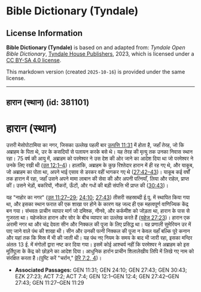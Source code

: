 # Bible Dictionary (Tyndale)

## License Information

**Bible Dictionary (Tyndale)** is based on and adapted from: _Tyndale Open Bible Dictionary_, [Tyndale House Publishers](https://tyndaleopenresources.com/), 2023, which is licensed under a [CC BY-SA 4.0 license](https://creativecommons.org/licenses/by-sa/4.0/legalcode.en).

This markdown version (created `2025-10-16`) is provided under the same license.



--------------------------------

## हारान (स्थान) (id: 381101)

हारान (स्थान)
=============

उत्तरी मेसोपोटामिया का नगर, जिसका उल्लेख पहली बार [उत्पत्ति 11:31](https://ref.ly/Gen11:31) में होता है, जहाँ तेरह, जो कि अब्राहम के पिता थे, उर के कसदियों से पलायन करके बसे थे। यह तेरह की मृत्यु तक उनका निवास स्थान रहा। 75 वर्ष की आयु में, अब्राहम को परमेश्वर ने उस देश की ओर जाने का आदेश दिया था जो परमेश्वर ने उनके लिए रखी थी ([उत 12:1–4](https://ref.ly/Gen12:1-Gen12:4))। हालांकि, अब्राहम के कुछ रिश्तेदार हारान में ही रह गए थे, और याकूब, जो अब्राहम का पोता था, अपने भाई एसाव से डरकर वहीं भागकर गए थे ([27:42–43](https://ref.ly/Gen27:42-Gen27:43))। याकूब कई वर्षों तक हारान में रहा, जहाँ उसने अपने मामा लाबान की सेवा की और अपनी पत्नियाँ, लिया और राहेल, प्राप्त कीं। उसने भेड़ों, बकरियों, नौकरों, ऊँटों, और गधों की बड़ी संपत्ति भी प्राप्त की ([30:43](https://ref.ly/Gen30:43))।

यह "नाहोर का नगर" ([उत 11:27–29](https://ref.ly/Gen11:27-Gen11:29); [24:10](https://ref.ly/Gen24:10); [27:43](https://ref.ly/Gen27:43)) तीसरी सहस्राब्दी ई.पू. में स्थापित किया गया था, और इसका स्थान फरात की एक शाखा पर होने के कारण यह जल्द ही एक महत्वपूर्ण वाणिज्यिक केंद्र बन गया। संभवतः प्राचीन व्यापार मार्ग जो दमिश्क, नीनवे, और कर्कमीश को जोड़ता था, हारान के पास से गुजरता था। यहेजकेल हारान और सोर के बीच व्यापार का उल्लेख करते हैं ([यहेज 27:23](https://ref.ly/Ezek27:23))। हारान एक अरामी नगर था और चंद्र देवता सीन और निक्कल की पूजा के लिए प्रसिद्ध था। यह प्रणाली सुमेरियन उर में पाए जाने वाले पंथ की शाखा थी। सीन और उनकी पत्नी निक्कल की पूजा न केवल यहाँ बल्कि पूरे कनान और यहां तक कि मिस्र में भी की जाती थी। यह पंथ नए नियम के समय के बाद भी जारी रहा, इसका मन्दिर अंततः 13 ई. में मंगोलों द्वारा नष्ट कर दिया गया। इसमें कोई आश्चर्य नहीं कि परमेश्वर ने अब्राहम को इस मूर्तिपूजा के केंद्र को छोड़ने का आदेश दिया। आधुनिक हार्रान प्राचीन शिलालेखीय लिपि में लिखे गए नाम को संरक्षित करता है।(पुष्टि करें "चर्रान," [प्रेरि 7:2, 4](https://ref.ly/Acts7:2,Acts7:4))।

* **Associated Passages:** GEN 11:31; GEN 24:10; GEN 27:43; GEN 30:43; EZK 27:23; ACT 7:2; ACT 7:4; GEN 12:1–GEN 12:4; GEN 27:42–GEN 27:43; GEN 11:27–GEN 11:29

